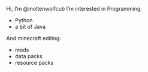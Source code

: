 Hi, I’m @moltenwolfcub
I’m interested in Programming:
- Python
- a bit of Java

And minecraft editing:
- mods
- data packs
- resource packs

<!---
moltenwolfcub/moltenwolfcub is a ✨ special ✨ repository because its `README.md` (this file) appears on your GitHub profile.
You can click the Preview link to take a look at your changes.
--->
